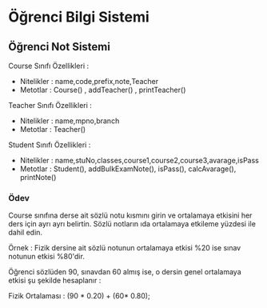# Öğrenci Bilgi Sistemi

## Öğrenci Not Sistemi

Course Sınıfı Özellikleri :

- Nitelikler : name,code,prefix,note,Teacher
- Metotlar : Course() , addTeacher() , printTeacher()

Teacher Sınıfı Özellikleri :

- Nitelikler : name,mpno,branch
- Metotlar : Teacher()

Student Sınıfı Özellikleri :

- Nitelikler : name,stuNo,classes,course1,course2,course3,avarage,isPass
- Metotlar : Student(), addBulkExamNote(), isPass(), calcAvarage(), printNote()

### Ödev
Course sınıfına derse ait sözlü notu kısmını girin ve ortalamaya etkisini her ders için ayrı ayrı belirtin. Sözlü notların ıda ortalamaya etkileme yüzdesi ile dahil edin.

Örnek : Fizik dersine ait sözlü notunun ortalamaya etkisi %20 ise sınav notunun etkisi %80'dir.

Öğrenci sözlüden 90, sınavdan 60 almış ise, o dersin genel ortalamaya etkisi şu şekilde hesaplanır :

Fizik Ortalaması : (90 * 0.20) + (60* 0.80);